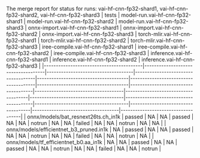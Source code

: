 The merge report for status  for runs: vai-hf-cnn-fp32-shard1, vai-hf-cnn-fp32-shard2, vai-hf-cnn-fp32-shard3
| tests                                   | model-run.vai-hf-cnn-fp32-shard1   | model-run.vai-hf-cnn-fp32-shard2   | model-run.vai-hf-cnn-fp32-shard3   | onnx-import.vai-hf-cnn-fp32-shard1   | onnx-import.vai-hf-cnn-fp32-shard2   | onnx-import.vai-hf-cnn-fp32-shard3   | torch-mlir.vai-hf-cnn-fp32-shard1   | torch-mlir.vai-hf-cnn-fp32-shard2   | torch-mlir.vai-hf-cnn-fp32-shard3   | iree-compile.vai-hf-cnn-fp32-shard1   | iree-compile.vai-hf-cnn-fp32-shard2   | iree-compile.vai-hf-cnn-fp32-shard3   | inference.vai-hf-cnn-fp32-shard1   | inference.vai-hf-cnn-fp32-shard2   | inference.vai-hf-cnn-fp32-shard3   |
|-----------------------------------------|------------------------------------|------------------------------------|------------------------------------|--------------------------------------|--------------------------------------|--------------------------------------|-------------------------------------|-------------------------------------|-------------------------------------|---------------------------------------|---------------------------------------|---------------------------------------|------------------------------------|------------------------------------|------------------------------------|
| onnx/models/bat_resnext26ts.ch_in1k     | passed                             | NA                                 | NA                                 | passed                               | NA                                   | NA                                   | notrun                              | NA                                  | NA                                  | failed                                | NA                                    | NA                                    | notrun                             | NA                                 | NA                                 |
| onnx/models/efficientnet_b3_pruned.in1k | NA                                 | passed                             | NA                                 | NA                                   | passed                               | NA                                   | NA                                  | notrun                              | NA                                  | NA                                    | failed                                | NA                                    | NA                                 | notrun                             | NA                                 |
| onnx/models/tf_efficientnet_b0.aa_in1k  | NA                                 | NA                                 | passed                             | NA                                   | NA                                   | passed                               | NA                                  | NA                                  | notrun                              | NA                                    | NA                                    | failed                                | NA                                 | NA                                 | notrun                             |
